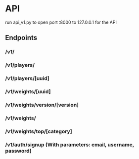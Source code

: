 
# API

run api_v1.py to open port :8000 to 127.0.0.1 for the API

## Endpoints


### /v1/
### /v1/players/
### /v1/players/[uuid]

### /v1/weights/[uuid]
### /v1/weights/version/[version]
### /v1/weights/
### /v1/weights/top/[category]


### /v1/auth/signup (With parameters: email, username, password)